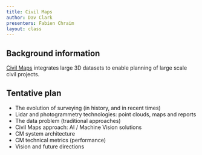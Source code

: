```yaml
---
title: Civil Maps
author: Dav Clark
presenters: Fabien Chraim
layout: class
---
```


## Background information

[Civil Maps](https://civilmaps.com/) integrates large 3D datasets to enable
planning of large scale civil projects.

## Tentative plan

 - The evolution of surveying (in history, and in recent times)
 - Lidar and photogrammetry technologies: point clouds, maps and reports
 - The data problem (traditional approaches)
 - Civil Maps approach: AI / Machine Vision solutions
 - CM system architecture
 - CM technical metrics (performance)
 - Vision and future directions

